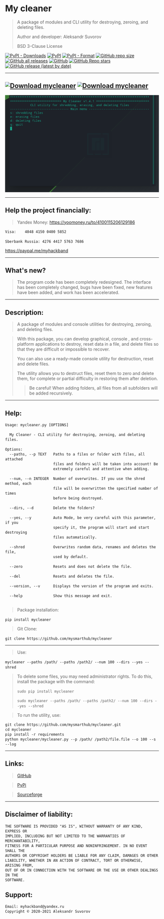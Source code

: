 My cleaner
===

>A package of modules and CLI utility for destroying, zeroing, and deleting files.
> 
>Author and developer: Aleksandr Suvorov
> 
>BSD 3-Clause License

[![PyPI - Downloads](https://img.shields.io/pypi/dm/mycleaner?label=pypi%20downloads)](https://pypi.org/project/mycleaner/)
[![PyPI](https://img.shields.io/pypi/v/mycleaner)](https://pypi.org/project/mycleaner/)
[![PyPI - Format](https://img.shields.io/pypi/format/mycleaner)](https://pypi.org/project/mycleaner/)
[![GitHub repo size](https://img.shields.io/github/repo-size/mysmarthub/mycleaner)](https://github.com/mysmarthub/mycleaner/)
[![GitHub all releases](https://img.shields.io/github/downloads/mysmarthub/mycleaner/total?label=github%20downloads)](https://github.com/mysmarthub/mycleaner/)
[![GitHub](https://img.shields.io/github/license/mysmarthub/mycleaner?style=flat-square)](https://github.com/mysmarthub/mycleaner/)
[![GitHub Repo stars](https://img.shields.io/github/stars/mysmarthub/mycleaner?style=social)](https://github.com/mysmarthub/mycleaner)
[![GitHub release (latest by date)](https://img.shields.io/github/v/release/mysmarthub/mycleaner)](https://github.com/mysmarthub/mycleaner/)


---
[![Download mycleaner](https://a.fsdn.com/con/app/sf-download-button)](https://sourceforge.net/projects/mycleaner-package/files/latest/download)
[![Download mycleaner](https://img.shields.io/sourceforge/dt/mycleaner-package.svg)](https://sourceforge.net/projects/mycleaner-package/files/latest/download)
---

![Mycleaner](https://github.com/mysmarthub/mycleaner/raw/master/images/my_cleaner_logo.png)

---

Help the project financially:
---
>Yandex Money:
https://yoomoney.ru/to/4100115206129186

    Visa:    4048 4150 0400 5852

    Sberbank Russia: 4276 4417 5763 7686

https://paypal.me/myhackband

---

What's new?
---
> The program code has been completely redesigned. 
> The interface has been completely changed, 
> bugs have been fixed, new features have been added, 
> and work has been accelerated.

---
Description:
---
>A package of modules and console utilities for destroying, 
> zeroing, and deleting files.

>With this package, you can develop graphical, 
> console , and cross-platform applications to destroy, 
> reset data in a file, and delete files 
> so that they are difficult or impossible to recover. 
> 
>You can also use a ready-made console utility for destruction, 
> reset and delete files.
>
>The utility allows you to destruct files, 
> reset them to zero and delete them, 
> for complete or partial difficulty in 
> restoring them after deletion.
> 
> >Be careful! When adding folders, all files from all subfolders 
will be added recursively.
>

---
Help:
---
```text
Usage: mycleaner.py [OPTIONS]

  My Cleaner - CLI utility for destroying, zeroing, and deleting files.

Options:
  --paths, --p TEXT   Paths to a files or folder with files, all attached
                      files and folders will be taken into account! Be
                      extremely careful and attentive when adding.
                      
  --num, --n INTEGER  Number of overwrites. If you use the shred method, each
                      file will be overwritten the specified number of times
                      before being destroyed.
                      
  --dirs, --d         Delete the folders?
  
  --yes, --y          Auto Mode, be very careful with this parameter, if you
                      specify it, the program will start and start destroying
                      files automatically.
                      
  --shred             Overwrites random data, renames and deletes the file,
                      used by default.
                      
  --zero              Resets and does not delete the file.
  
  --del               Resets and deletes the file.
  
  --version, --v      Displays the version of the program and exits.
  
  --help              Show this message and exit.


```

>Package installation:

`pip install mycleaner`

>Git Clone:

`git clone https://github.com/mysmarthub/mycleaner`

---

>Use:

`mycleaner --paths /path/ --paths /path2/ --num 100 --dirs --yes --shred`

>To delete some files, you may need administrator rights. 
> To do this, install the package with the command:
> 
>`sudo pip install mycleaner`
> 
>`sudo mycleaner --paths /path/ --paths /path2/ --num 100 --dirs --yes --shred`

>To run the utility, use:

```
git clone https://github.com/mysmarthub/mycleaner.git
cd mycleaner
pip install -r requirements
python mycleaner/mycleaner.py --p /path/ /path2/file.file --o 100 --s --log
```

---
Links:
---
>[GitHub](https://github.com/mysmarthub/mycleaner)

>[PyPi](https://pypi.org/project/mycleaner/)
 
>[Sourceforge](https://sourceforge.net/projects/mycleaner-package/files/latest/download)
---

Disclaimer of liability:
------------------------
    THE SOFTWARE IS PROVIDED "AS IS", WITHOUT WARRANTY OF ANY KIND, EXPRESS OR
    IMPLIED, INCLUDING BUT NOT LIMITED TO THE WARRANTIES OF MERCHANTABILITY,
    FITNESS FOR A PARTICULAR PURPOSE AND NONINFRINGEMENT. IN NO EVENT SHALL THE
    AUTHORS OR COPYRIGHT HOLDERS BE LIABLE FOR ANY CLAIM, DAMAGES OR OTHER
    LIABILITY, WHETHER IN AN ACTION OF CONTRACT, TORT OR OTHERWISE, ARISING FROM,
    OUT OF OR IN CONNECTION WITH THE SOFTWARE OR THE USE OR OTHER DEALINGS IN THE
    SOFTWARE.

Support:
---
    Email: myhackband@yandex.ru
    Copyright © 2020-2021 Aleksandr Suvorov
